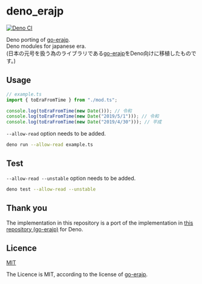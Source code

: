 # deno_erajp

[![Deno CI](https://github.com/shinshin86/deno_erajp/actions/workflows/main.yml/badge.svg)](https://github.com/shinshin86/deno_erajp/actions/workflows/main.yml)

Deno porting of [go-erajp](https://github.com/mattn/go-erajp).\
Deno modules for japanese era.\
(日本の元号を扱う為のライブラリである[go-erajp](https://github.com/mattn/go-erajp)をDeno向けに移植したものです。)

## Usage

```typescript
// example.ts
import { toEraFromTime } from "./mod.ts";

console.log(toEraFromTime(new Date())); // 令和
console.log(toEraFromTime(new Date("2019/5/1"))); // 令和
console.log(toEraFromTime(new Date("2019/4/30"))); // 平成
```

`--allow-read` option needs to be added.

```sh
deno run --allow-read example.ts
```

## Test

`--allow-read --unstable` option needs to be added.

```sh
deno test --allow-read --unstable
```

## Thank you

The implementation in this repository is a port of the implementation in
[this repository (go-erajp)](https://github.com/mattn/go-erajp) for Deno.

## Licence

[MIT](https://github.com/shinshin86/deno_erajp/blob/main/LICENSE)

The Licence is MIT, according to the license of
[go-erajp](https://github.com/mattn/go-erajp).
